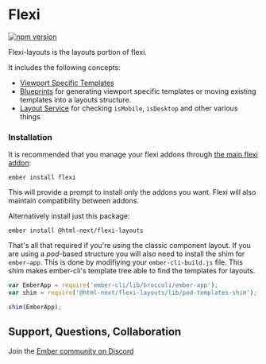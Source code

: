 # Flexi

[![npm version](https://badge.fury.io/js/%40html-next%2Fflexi-layouts.svg)](https://badge.fury.io/js/%40html-next%2Fflexi-layouts)

Flexi-layouts is the layouts portion of flexi.

It includes the following concepts:
* [Viewport Specific Templates](https://flexi.readme.io/docs/viewport-specific-templates)
* [Blueprints](https://flexi.readme.io/docs/blueprints) for generating viewport specific templates or moving existing templates into a layouts structure.
* [Layout Service](https://flexi.readme.io/docs/layout-service) for checking `isMobile`, `isDesktop` and other various things

### Installation

It is recommended that you manage your flexi addons through [the main flexi addon](https://github.com/html-next/flexi/tree/main/packages/flexi):

```cli
ember install flexi
```

This will provide a prompt to install only the addons you want. Flexi will also maintain
compatibility between addons.

Alternatively install just this package:

```cli
ember install @html-next/flexi-layouts
```

That's all that required if you're using the classic component layout. If you are using a _pod_-based structure you will also need to install the shim for `ember-app`. This is done by modifiying your  `ember-cli-build.js` file. This shim makes ember-cli's template tree able to find
the templates for layouts.

```js
var EmberApp = require('ember-cli/lib/broccoli/ember-app');
var shim = require('@html-next/flexi-layouts/lib/pod-templates-shim');

shim(EmberApp);
```


## Support, Questions, Collaboration

Join the [Ember community on Discord](https://discord.gg/zT3asNS)
